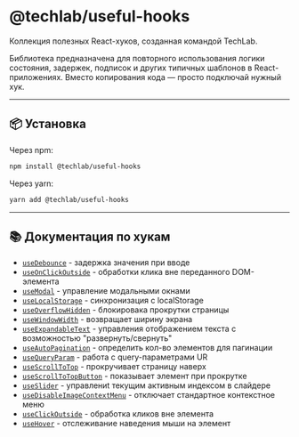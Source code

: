 # @techlab/useful-hooks

Коллекция полезных React-хуков, созданная командой TechLab.

Библиотека предназначена для повторного использования логики состояния, задержек, подписок и других типичных шаблонов в React-приложениях. Вместо копирования кода — просто подключай нужный хук.

---

## 📦 Установка

Через npm:

```bash
npm install @techlab/useful-hooks
```

Через yarn:
```bash
yarn add @techlab/useful-hooks
```

---

## 📚 Документация по хукам

- [`useDebounce`](./docs/useDebounce.md) - задержка значения при вводе
- [`useOnClickOutside`](./docs/useOnClickOutside.md) - обработки клика вне переданного DOM-элемента
- [`useModal`](./docs/useModal.md) - управление модальными окнами
- [`useLocalStorage`](./docs/useLocalStorage.md) - синхронизация с localStorage
- [`useOverflowHidden`](./docs/useOverflowHidden.md) - блокировака прокрутки страницы
- [`useWindowWidth`](./docs/useWindowWidth.md) - возвращает ширину экрана
- [`useExpandableText`](./docs/useExpandableText.md) - управления отображением текста с возможностью "развернуть/свернуть"
- [`useAutoPagination`](./docs/useAutoPagination.md) - определить кол-во элементов для пагинации
- [`useQueryParam`](./docs/useQueryParam.md) - работа с query-параметрами UR
- [`useScrollToTop`](./docs/useScrollToTop.md) - прокручивает страницу наверх
- [`useScrollToTopButton`](./docs/useScrollToTopButton.md) - показывает элемент при прокрутке
- [`useSlider`](./docs/useSlider.md) - управлениt текущим активным индексом в слайдере
- [`useDisableImageContextMenu`](./docs/useDisableImageContextMenu.md) - отключает стандартное контекстное меню
- [`useClickOutside`](./docs/useClickOutside.md) - обработка кликов вне элемента
- [`useHover`](./docs/useHover.md) - отслеживание наведения мыши на элемент
